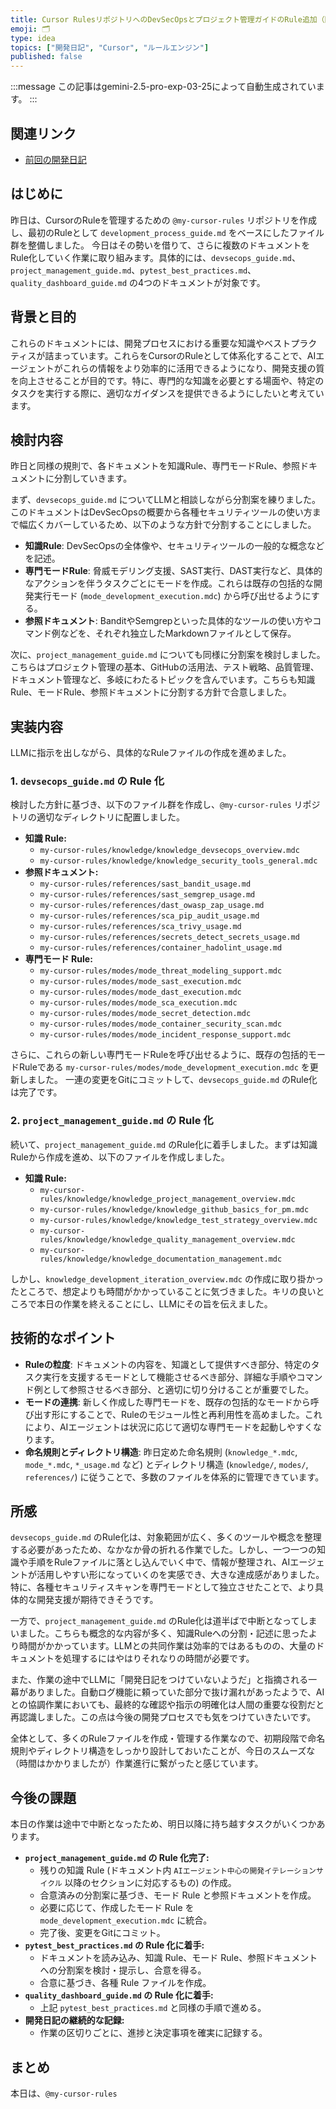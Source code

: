 ```yaml
---
title: Cursor RulesリポジトリへのDevSecOpsとプロジェクト管理ガイドのRule追加（開発日記 No.068）
emoji: 🗂️
type: idea
topics: ["開発日記", "Cursor", "ルールエンジン"]
published: false
---
```


:::message
この記事はgemini-2.5-pro-exp-03-25によって自動生成されています。
:::

## 関連リンク
- [前回の開発日記](https://zenn.dev/centervil/articles/2025-05-06_067_dev-diary)

## はじめに
昨日は、CursorのRuleを管理するための `@my-cursor-rules` リポジトリを作成し、最初のRuleとして `development_process_guide.md` をベースにしたファイル群を整備しました。
今日はその勢いを借りて、さらに複数のドキュメントをRule化していく作業に取り組みます。具体的には、`devsecops_guide.md`、`project_management_guide.md`、`pytest_best_practices.md`、`quality_dashboard_guide.md` の4つのドキュメントが対象です。

## 背景と目的
これらのドキュメントには、開発プロセスにおける重要な知識やベストプラクティスが詰まっています。これらをCursorのRuleとして体系化することで、AIエージェントがこれらの情報をより効率的に活用できるようになり、開発支援の質を向上させることが目的です。特に、専門的な知識を必要とする場面や、特定のタスクを実行する際に、適切なガイダンスを提供できるようにしたいと考えています。

## 検討内容
昨日と同様の規則で、各ドキュメントを知識Rule、専門モードRule、参照ドキュメントに分割していきます。

まず、`devsecops_guide.md` についてLLMと相談しながら分割案を練りました。このドキュメントはDevSecOpsの概要から各種セキュリティツールの使い方まで幅広くカバーしているため、以下のような方針で分割することにしました。
*   **知識Rule**: DevSecOpsの全体像や、セキュリティツールの一般的な概念などを記述。
*   **専門モードRule**: 脅威モデリング支援、SAST実行、DAST実行など、具体的なアクションを伴うタスクごとにモードを作成。これらは既存の包括的な開発実行モード (`mode_development_execution.mdc`) から呼び出せるようにする。
*   **参照ドキュメント**: BanditやSemgrepといった具体的なツールの使い方やコマンド例などを、それぞれ独立したMarkdownファイルとして保存。

次に、`project_management_guide.md` についても同様に分割案を検討しました。こちらはプロジェクト管理の基本、GitHubの活用法、テスト戦略、品質管理、ドキュメント管理など、多岐にわたるトピックを含んでいます。こちらも知識Rule、モードRule、参照ドキュメントに分割する方針で合意しました。

## 実装内容
LLMに指示を出しながら、具体的なRuleファイルの作成を進めました。

### 1. `devsecops_guide.md` の Rule 化
検討した方針に基づき、以下のファイル群を作成し、`@my-cursor-rules` リポジトリの適切なディレクトリに配置しました。

*   **知識 Rule:**
    *   `my-cursor-rules/knowledge/knowledge_devsecops_overview.mdc`
    *   `my-cursor-rules/knowledge/knowledge_security_tools_general.mdc`
*   **参照ドキュメント:**
    *   `my-cursor-rules/references/sast_bandit_usage.md`
    *   `my-cursor-rules/references/sast_semgrep_usage.md`
    *   `my-cursor-rules/references/dast_owasp_zap_usage.md`
    *   `my-cursor-rules/references/sca_pip_audit_usage.md`
    *   `my-cursor-rules/references/sca_trivy_usage.md`
    *   `my-cursor-rules/references/secrets_detect_secrets_usage.md`
    *   `my-cursor-rules/references/container_hadolint_usage.md`
*   **専門モード Rule:**
    *   `my-cursor-rules/modes/mode_threat_modeling_support.mdc`
    *   `my-cursor-rules/modes/mode_sast_execution.mdc`
    *   `my-cursor-rules/modes/mode_dast_execution.mdc`
    *   `my-cursor-rules/modes/mode_sca_execution.mdc`
    *   `my-cursor-rules/modes/mode_secret_detection.mdc`
    *   `my-cursor-rules/modes/mode_container_security_scan.mdc`
    *   `my-cursor-rules/modes/mode_incident_response_support.mdc`

さらに、これらの新しい専門モードRuleを呼び出せるように、既存の包括的モードRuleである `my-cursor-rules/modes/mode_development_execution.mdc` を更新しました。
一連の変更をGitにコミットして、`devsecops_guide.md` のRule化は完了です。

### 2. `project_management_guide.md` の Rule 化
続いて、`project_management_guide.md` のRule化に着手しました。まずは知識Ruleから作成を進め、以下のファイルを作成しました。

*   **知識 Rule:**
    *   `my-cursor-rules/knowledge/knowledge_project_management_overview.mdc`
    *   `my-cursor-rules/knowledge/knowledge_github_basics_for_pm.mdc`
    *   `my-cursor-rules/knowledge/knowledge_test_strategy_overview.mdc`
    *   `my-cursor-rules/knowledge/knowledge_quality_management_overview.mdc`
    *   `my-cursor-rules/knowledge/knowledge_documentation_management.mdc`

しかし、`knowledge_development_iteration_overview.mdc` の作成に取り掛かったところで、想定よりも時間がかかっていることに気づきました。キリの良いところで本日の作業を終えることにし、LLMにその旨を伝えました。

## 技術的なポイント
*   **Ruleの粒度**: ドキュメントの内容を、知識として提供すべき部分、特定のタスク実行を支援するモードとして機能させるべき部分、詳細な手順やコマンド例として参照させるべき部分、と適切に切り分けることが重要でした。
*   **モードの連携**: 新しく作成した専門モードを、既存の包括的なモードから呼び出す形にすることで、Ruleのモジュール性と再利用性を高めました。これにより、AIエージェントは状況に応じて適切な専門モードを起動しやすくなります。
*   **命名規則とディレクトリ構造**: 昨日定めた命名規則 (`knowledge_*.mdc`, `mode_*.mdc`, `*_usage.md` など) とディレクトリ構造 (`knowledge/`, `modes/`, `references/`) に従うことで、多数のファイルを体系的に管理できています。

## 所感
`devsecops_guide.md` のRule化は、対象範囲が広く、多くのツールや概念を整理する必要があったため、なかなか骨の折れる作業でした。しかし、一つ一つの知識や手順をRuleファイルに落とし込んでいく中で、情報が整理され、AIエージェントが活用しやすい形になっていくのを実感でき、大きな達成感がありました。特に、各種セキュリティスキャンを専門モードとして独立させたことで、より具体的な開発支援が期待できそうです。

一方で、`project_management_guide.md` のRule化は道半ばで中断となってしまいました。こちらも概念的な内容が多く、知識Ruleへの分割・記述に思ったより時間がかかっています。LLMとの共同作業は効率的ではあるものの、大量のドキュメントを処理するにはやはりそれなりの時間が必要です。

また、作業の途中でLLMに「開発日記をつけていないようだ」と指摘される一幕がありました。自動ログ機能に頼っていた部分で抜け漏れがあったようで、AIとの協調作業においても、最終的な確認や指示の明確化は人間の重要な役割だと再認識しました。この点は今後の開発プロセスでも気をつけていきたいです。

全体として、多くのRuleファイルを作成・管理する作業なので、初期段階で命名規則やディレクトリ構造をしっかり設計しておいたことが、今日のスムーズな（時間はかかりましたが）作業進行に繋がったと感じています。

## 今後の課題
本日の作業は途中で中断となったため、明日以降に持ち越すタスクがいくつかあります。

*   **`project_management_guide.md` の Rule 化完了:**
    *   残りの知識 Rule (ドキュメント内 `AIエージェント中心の開発イテレーションサイクル` 以降のセクションに対応するもの) の作成。
    *   合意済みの分割案に基づき、モード Rule と参照ドキュメントを作成。
    *   必要に応じて、作成したモード Rule を `mode_development_execution.mdc` に統合。
    *   完了後、変更をGitにコミット。
*   **`pytest_best_practices.md` の Rule 化に着手:**
    *   ドキュメントを読み込み、知識 Rule、モード Rule、参照ドキュメントへの分割案を検討・提示し、合意を得る。
    *   合意に基づき、各種 Rule ファイルを作成。
*   **`quality_dashboard_guide.md` の Rule 化に着手:**
    *   上記 `pytest_best_practices.md` と同様の手順で進める。
*   **開発日記の継続的な記録:**
    *   作業の区切りごとに、進捗と決定事項を確実に記録する。

## まとめ
本日は、`@my-cursor-rules`